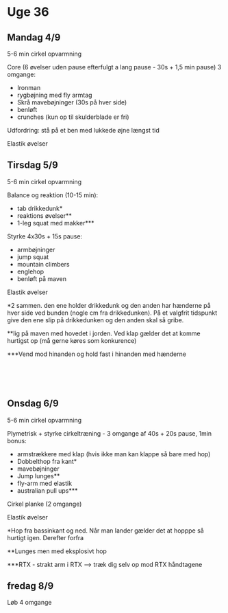 # Uge 36
## Mandag 4/9
5-6 min cirkel opvarmning

Core (6 øvelser uden pause efterfulgt a lang pause - 30s + 1,5 min pause) 3 omgange:
- Ironman
- rygbøjning med fly armtag
- Skrå mavebøjninger (30s på hver side)
- benløft
- crunches (kun op til skulderblade er fri)

Udfordring: stå på et ben med lukkede øjne længst tid

Elastik øvelser

## Tirsdag 5/9
5-6 min cirkel opvarmning

Balance og reaktion (10-15 min):
- tab drikkedunk*
- reaktions øvelser**
- 1-leg squat med makker***

Styrke 4x30s + 15s pause:
- armbøjninger
- jump squat
- mountain climbers
- englehop
- benløft på maven

Elastik øvelser

*2 sammen. den ene holder drikkedunk og den anden har hænderne på hver side ved bunden (nogle cm fra drikkedunken). På et valgfrit tidspunkt give den ene slip på drikkedunken og den anden skal så gribe.

**lig på maven med hovedet i jorden. Ved klap gælder det at komme hurtigst op (må gerne køres som konkurence)

***Vend mod hinanden og hold fast i hinanden med hænderne

<br><br><br>

## Onsdag 6/9
5-6 min cirkel opvarmning

Plymetrisk + styrke cirkeltræning - 3 omgange af 40s + 20s pause, 1min bonus:
- armstrækkere med klap (hvis ikke man kan klappe så bare med hop)
- Dobbelthop fra kant*
- mavebøjninger
- Jump lunges**
- fly-arm med elastik
- australian pull ups***

Cirkel planke (2 omgange)

Elastik øvelser

*Hop fra bassinkant og ned. Når man lander gælder det at hopppe så hurtigt igen. Derefter forfra

**Lunges men med eksplosivt hop

***RTX - strakt arm i RTX --> træk dig selv op mod RTX håndtagene

## fredag 8/9
Løb 4 omgange